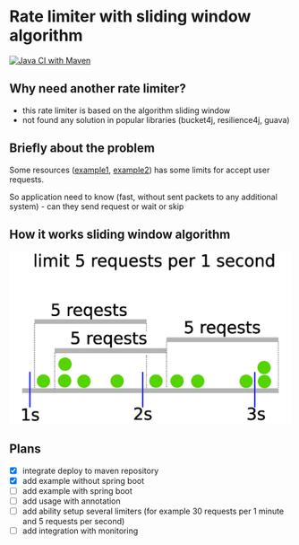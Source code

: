 # Rate limiter with sliding window algorithm

[![Java CI with Maven](https://github.com/axel-n/limiter-sliding-window/actions/workflows/tests.yml/badge.svg)](https://github.com/axel-n/limiter-sliding-window/actions/workflows/tests.yml)

## Why need another rate limiter?
- this rate limiter is based on the algorithm sliding window
- not found any solution in popular libraries (bucket4j, resilience4j, guava)

## Briefly about the problem
Some resources ([example1](https://www.bitmex.com/app/restAPI#Limits), [example2](https://binance-docs.github.io/apidocs/spot/en/#limits)) has some limits  for accept user requests.

So application need to know (fast, without sent packets to any additional system) - can they send request or wait or skip

## How it works sliding window algorithm
![image info](./images/how_it_works.jpg)


## Plans
- [x] integrate deploy to maven repository
- [x] add example without spring boot
- [ ] add example with spring boot
- [ ] add usage with annotation
- [ ] add ability setup several limiters (for example 30 requests per 1 minute and 5 requests per second) 
- [ ] add integration with monitoring 